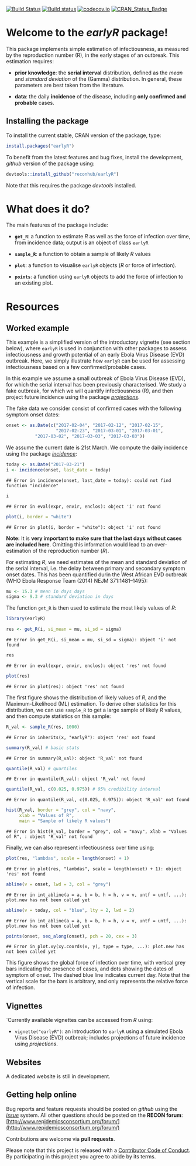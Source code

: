 
[![Build Status](https://travis-ci.org/reconhub/earlyR.svg?branch=master)](https://travis-ci.org/reconhub/earlyR)
[![Build status](https://ci.appveyor.com/api/projects/status/spq4patqkwrtlcgt/branch/master?svg=true)](https://ci.appveyor.com/project/thibautjombart/earlyr/branch/master)
[![codecov.io](https://codecov.io/github/reconhub/earlyR/coverage.svg?branch=master)](https://codecov.io/github/reconhub/earlyR?branch=master)
[![CRAN_Status_Badge](http://www.r-pkg.org/badges/version/earlyR)](https://cran.r-project.org/package=earlyR)

# Welcome to the *earlyR* package!

This package implements simple estimation of infectiousness, as measured by the
reproduction number (R), in the early stages of an outbreak. This estimation requires:

- **prior knowledge**: the **serial interval** distribution, defined as the *mean* and
*standard deviation* of the (Gamma) distribution. In general, these parameters
are best taken from the literature.

- **data**: the daily **incidence** of the disease, including **only confirmed
    and probable** cases.



## Installing the package

To install the current stable, CRAN version of the package, type:

```r
install.packages("earlyR")
```

To benefit from the latest features and bug fixes, install the development,
*github* version of the package using:


```r
devtools::install_github("reconhub/earlyR")
```

Note that this requires the package *devtools* installed.


# What does it do?

The main features of the package include:

- **`get_R`**: a function to estimate *R* as well as the force of infection over
    time, from incidence data; output is an object of class `earlyR`

- **`sample_R`**: a function to obtain a sample of likely *R* values

- **`plot`**: a function to visualise `earlyR` objects (*R* or force of infection).

- **`points`**: a function using `earlyR` objects to add the force of infection
    to an existing plot.



# Resources

## Worked example

This example is a simplified version of the introductory vignette (see section
below), where `earlyR` is used in conjunction with other packages to assess
infectiousness and growth potential of an early Ebola Virus Disease (EVD)
outbreak. Here, we simply illustrate how `earlyR` can be used for assessing
infectiousness based on a few confirmed/probable cases.

In this example we assume a small outbreak of Ebola Virus Disease (EVD), for
which the serial interval has been previously characterised. We study a fake
outbreak, for which we will quantify infectiousness (R), and then project future
incidence using the package
[*projections*](https://github.com/reconhub/projections).

The fake data we consider consist of confirmed cases with the
following symptom onset dates:


```r
onset <- as.Date(c("2017-02-04", "2017-02-12", "2017-02-15",
                   "2017-02-23", "2017-03-01", "2017-03-01",
		   "2017-03-02", "2017-03-03", "2017-03-03"))		 
```

We assume the current date is 21st March.
We compute the daily incidence using the package
[*incidence*](https://github.com/reconhub/incidence):


```r
today <- as.Date("2017-03-21")
i <- incidence(onset, last_date = today)
```

```
## Error in incidence(onset, last_date = today): could not find function "incidence"
```

```r
i
```

```
## Error in eval(expr, envir, enclos): object 'i' not found
```

```r
plot(i, border = "white")
```

```
## Error in plot(i, border = "white"): object 'i' not found
```

**Note:** It is **very important to make sure that the last days without cases are
included here**. Omitting this information would lead to an over-estimation of the
reproduction number (*R*).


For estimating *R*, we need estimates of the mean and standard deviation of the
serial interval, i.e. the delay between primary and secondary symptom onset
dates. This has been quantified durin the West African EVD outbreak (WHO Ebola
Response Team (2014) NEJM 371:1481–1495):


```r
mu <- 15.3 # mean in days days
sigma <- 9.3 # standard deviation in days
```

The function `get_R` is then used to estimate the most likely values of *R*:

```r
library(earlyR)

res <- get_R(i, si_mean = mu, si_sd = sigma)
```

```
## Error in get_R(i, si_mean = mu, si_sd = sigma): object 'i' not found
```

```r
res
```

```
## Error in eval(expr, envir, enclos): object 'res' not found
```

```r
plot(res)
```

```
## Error in plot(res): object 'res' not found
```

The first figure shows the distribution of likely values of *R*, and the
Maximum-Likelihood (ML) estimation. To derive other statistics for this
distribution, we can use `sample_R` to get a large sample of likely *R* values,
and then compute statistics on this sample:


```r
R_val <- sample_R(res, 1000)
```

```
## Error in inherits(x, "earlyR"): object 'res' not found
```

```r
summary(R_val) # basic stats
```

```
## Error in summary(R_val): object 'R_val' not found
```

```r
quantile(R_val) # quartiles
```

```
## Error in quantile(R_val): object 'R_val' not found
```

```r
quantile(R_val, c(0.025, 0.975)) # 95% credibility interval
```

```
## Error in quantile(R_val, c(0.025, 0.975)): object 'R_val' not found
```

```r
hist(R_val, border = "grey", col = "navy",
     xlab = "Values of R",
     main = "Sample of likely R values")
```

```
## Error in hist(R_val, border = "grey", col = "navy", xlab = "Values of R", : object 'R_val' not found
```

Finally, we can also represent infectiousness over time using:


```r
plot(res, "lambdas", scale = length(onset) + 1)
```

```
## Error in plot(res, "lambdas", scale = length(onset) + 1): object 'res' not found
```

```r
abline(v = onset, lwd = 3, col = "grey")
```

```
## Error in int_abline(a = a, b = b, h = h, v = v, untf = untf, ...): plot.new has not been called yet
```

```r
abline(v = today, col = "blue", lty = 2, lwd = 2)
```

```
## Error in int_abline(a = a, b = b, h = h, v = v, untf = untf, ...): plot.new has not been called yet
```

```r
points(onset, seq_along(onset), pch = 20, cex = 3)
```

```
## Error in plot.xy(xy.coords(x, y), type = type, ...): plot.new has not been called yet
```

This figure shows the global force of infection over time, with vertical grey
bars indicating the presence of cases, and dots showing the dates of symptom of
onset. The dashed blue line indicates current day. Note that the vertical scale
for the bars is arbitrary, and only represents the relative force of infection.




## Vignettes

`Currently available vignettes can be accessed from *R* using:

- `vignette("earlyR")`: an introduction to `earlyR` using a simulated Ebola
  Virus Disease (EVD) outbreak; includes projections of future incidence using
  *projections*.


## Websites

A dedicated website is still in development.




## Getting help online

Bug reports and feature requests should be posted on *github* using the
[*issue*](http://github.com/reconhub/earlyR/issues) system. All other questions
should be posted on the **RECON forum**: <br>
[http://www.repidemicsconsortium.org/forum/](http://www.repidemicsconsortium.org/forum/)

Contributions are welcome via **pull requests**.

Please note that this project is released with a [Contributor Code of
Conduct](CONDUCT.md). By participating in this project you agree to abide by its
terms.

